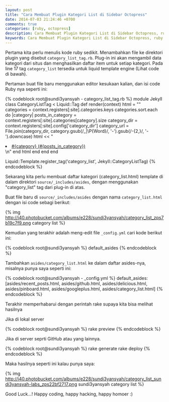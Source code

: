 ```yaml
---
layout: post
title: "Cara Membuat Plugin Kategori List di Sidebar Octopress"
date: 2014-07-03 21:24:46 +0700
comments: true
categories: [ruby, octopress]
description: Cara Membuat Plugin Kategori List di Sidebar Octopress, ruby
keywords: Cara Membuat Plugin Kategori List di Sidebar Octopress, ruby
---
```

Pertama kita perlu menulis kode ruby ​​sedikit. Menambahkan file ke direktori plugin yang disebut `category_list_tag.rb`. Plug-in ini akan mengambil data kategori dari situs dan menghasilkan daftar item untuk setiap kategori. Pada line 17 tag `category_list` tersedia untuk liquid template engine (Lihat code di bawah).

Pertaman buat file baru menggunakan editor kesukaan kalian, dan isi code Ruby nya seperti ini:
<!-- more -->
{% codeblock root@sundi3yansyah - category_list_tag.rb %}
module Jekyll
  class CategoryListTag < Liquid::Tag
    def render(context)
      html = ""
      categories = context.registers[:site].categories.keys
      categories.sort.each do |category|
        posts_in_category = context.registers[:site].categories[category].size
        category_dir = context.registers[:site].config['category_dir']
        category_url = File.join(category_dir, category.gsub(/_|\P{Word}/, '-').gsub(/-{2,}/, '-').downcase)
        html << "<li class='category'><a href='/#{category_url}/'>#{category} (#{posts_in_category})</a></li>\n"
      end
      html
    end
  end
end

Liquid::Template.register_tag('category_list', Jekyll::CategoryListTag)
{% endcodeblock %}

Sekarang kita perlu membuat daftar kategori (category_list.html) template di dalam direktori `source/_includes/asides`, dengan menggunakan "category_list" tag dari plug-in di atas.

Buat file baru di `source/_includes/asides` dengan nama `category_list.html` dengan isi code sebagi berikut:

{% img http://i40.photobucket.com/albums/e228/sundi3yansyah/category_list_zps7b19c7f9.png category list %}

Kemudian yang terakhir adalah meng-edit file `_config.yml` cari kode berikut ini:

{% codeblock root@sundi3yansyah %}
default_asides
{% endcodeblock %}

Tambahkan `asides/category_list.html` ke dalam daftar asides-nya, misalnya punya saya seperti ini:

{% codeblock root@sundi3yansyah - _config.yml %}
default_asides: [asides/recent_posts.html, asides/github.html, asides/delicious.html, asides/pinboard.html, asides/googleplus.html, asides/category_list.html]
{% endcodeblock %}

Terakhir memperhabarui dengan perintah rake supaya kita bisa melihat hasilnya

Jika di lokal server

{% codeblock root@sundi3yansyah %}
rake preview
{% endcodeblock %}

Jika di server seprti GitHub atau yang lainnya.

{% codeblock root@sundi3yansyah %}
rake generate
rake deploy
{% endcodeblock %}

Maka hasilnya seperti ini kalau punya saya:

{% img http://i40.photobucket.com/albums/e228/sundi3yansyah/category_list_sundi3yansyah-labs_zps22bf2717.png sundi3yansyah category list %}

Good Luck...! Happy coding, happy hacking, happy homoer :)
